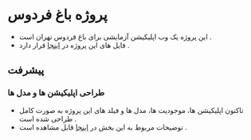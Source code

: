 # پروژه باغ فردوس
- این پروژه یک وب اپلیکیشن آزمایشی برای باغ فردوس تهران است .
- فایل های این پروژه در [اینجا](./ferdos) قرار دارد .

## پیشرفت
### طراحی اپلیکیشن ها و مدل ها
- تاکنون اپلیکیشن ها، موجودیت ها، مدل ها و فیلد های این پروژه به صورت کامل طراحی شده است .
- توضیحات مربوط به این بخش در [اینجا](./solve2.pdf) قابل مشاهده است .
